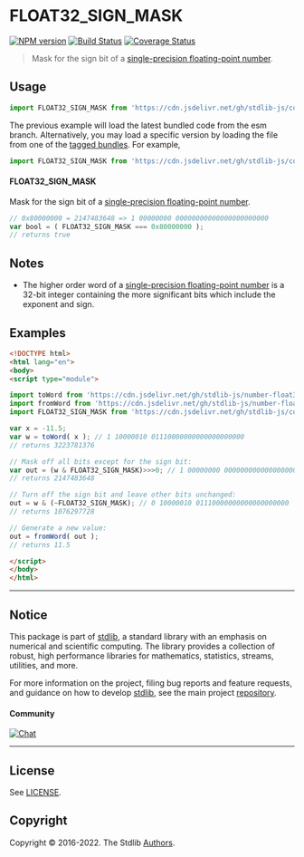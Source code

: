 <!--

@license Apache-2.0

Copyright (c) 2022 The Stdlib Authors.

Licensed under the Apache License, Version 2.0 (the "License");
you may not use this file except in compliance with the License.
You may obtain a copy of the License at

   http://www.apache.org/licenses/LICENSE-2.0

Unless required by applicable law or agreed to in writing, software
distributed under the License is distributed on an "AS IS" BASIS,
WITHOUT WARRANTIES OR CONDITIONS OF ANY KIND, either express or implied.
See the License for the specific language governing permissions and
limitations under the License.

-->

# FLOAT32_SIGN_MASK

[![NPM version][npm-image]][npm-url] [![Build Status][test-image]][test-url] [![Coverage Status][coverage-image]][coverage-url] <!-- [![dependencies][dependencies-image]][dependencies-url] -->

> Mask for the sign bit of a [single-precision floating-point number][ieee754].



<section class="usage">

## Usage

<!-- eslint-disable id-length -->

```javascript
import FLOAT32_SIGN_MASK from 'https://cdn.jsdelivr.net/gh/stdlib-js/constants-float32-sign-mask@esm/index.mjs';
```
The previous example will load the latest bundled code from the esm branch. Alternatively, you may load a specific version by loading the file from one of the [tagged bundles](https://github.com/stdlib-js/constants-float32-sign-mask/tags). For example,

```javascript
import FLOAT32_SIGN_MASK from 'https://cdn.jsdelivr.net/gh/stdlib-js/constants-float32-sign-mask@v0.0.1-esm/index.mjs';
```

#### FLOAT32_SIGN_MASK

Mask for the sign bit of a [single-precision floating-point number][ieee754].

<!-- eslint-disable id-length -->

```javascript
// 0x80000000 = 2147483648 => 1 00000000 00000000000000000000000
var bool = ( FLOAT32_SIGN_MASK === 0x80000000 );
// returns true
```

</section>

<!-- /.usage -->

<section class="notes">

## Notes

-   The higher order word of a [single-precision floating-point number][ieee754] is a 32-bit integer containing the more significant bits which include the exponent and sign.

</section>

<!-- /.notes -->

<section class="examples">

## Examples

<!-- eslint-disable id-length -->

<!-- eslint no-undef: "error" -->

```html
<!DOCTYPE html>
<html lang="en">
<body>
<script type="module">

import toWord from 'https://cdn.jsdelivr.net/gh/stdlib-js/number-float32-base-to-word@esm/index.mjs';
import fromWord from 'https://cdn.jsdelivr.net/gh/stdlib-js/number-float32-base-from-word@esm/index.mjs';
import FLOAT32_SIGN_MASK from 'https://cdn.jsdelivr.net/gh/stdlib-js/constants-float32-sign-mask@esm/index.mjs';

var x = -11.5;
var w = toWord( x ); // 1 10000010 01110000000000000000000
// returns 3223781376

// Mask off all bits except for the sign bit:
var out = (w & FLOAT32_SIGN_MASK)>>>0; // 1 00000000 00000000000000000000000
// returns 2147483648

// Turn off the sign bit and leave other bits unchanged:
out = w & (~FLOAT32_SIGN_MASK); // 0 10000010 01110000000000000000000
// returns 1076297728

// Generate a new value:
out = fromWord( out );
// returns 11.5

</script>
</body>
</html>
```

</section>

<!-- /.examples -->

<!-- C interface documentation. -->



<!-- Section for related `stdlib` packages. Do not manually edit this section, as it is automatically populated. -->

<section class="related">

</section>

<!-- /.related -->

<!-- Section for all links. Make sure to keep an empty line after the `section` element and another before the `/section` close. -->


<section class="main-repo" >

* * *

## Notice

This package is part of [stdlib][stdlib], a standard library with an emphasis on numerical and scientific computing. The library provides a collection of robust, high performance libraries for mathematics, statistics, streams, utilities, and more.

For more information on the project, filing bug reports and feature requests, and guidance on how to develop [stdlib][stdlib], see the main project [repository][stdlib].

#### Community

[![Chat][chat-image]][chat-url]

---

## License

See [LICENSE][stdlib-license].


## Copyright

Copyright &copy; 2016-2022. The Stdlib [Authors][stdlib-authors].

</section>

<!-- /.stdlib -->

<!-- Section for all links. Make sure to keep an empty line after the `section` element and another before the `/section` close. -->

<section class="links">

[npm-image]: http://img.shields.io/npm/v/@stdlib/constants-float32-sign-mask.svg
[npm-url]: https://npmjs.org/package/@stdlib/constants-float32-sign-mask

[test-image]: https://github.com/stdlib-js/constants-float32-sign-mask/actions/workflows/test.yml/badge.svg?branch=v0.0.1
[test-url]: https://github.com/stdlib-js/constants-float32-sign-mask/actions/workflows/test.yml?query=branch:v0.0.1

[coverage-image]: https://img.shields.io/codecov/c/github/stdlib-js/constants-float32-sign-mask/main.svg
[coverage-url]: https://codecov.io/github/stdlib-js/constants-float32-sign-mask?branch=main

<!--

[dependencies-image]: https://img.shields.io/david/stdlib-js/constants-float32-sign-mask.svg
[dependencies-url]: https://david-dm.org/stdlib-js/constants-float32-sign-mask/main

-->

[chat-image]: https://img.shields.io/gitter/room/stdlib-js/stdlib.svg
[chat-url]: https://gitter.im/stdlib-js/stdlib/

[stdlib]: https://github.com/stdlib-js/stdlib

[stdlib-authors]: https://github.com/stdlib-js/stdlib/graphs/contributors

[umd]: https://github.com/umdjs/umd
[es-module]: https://developer.mozilla.org/en-US/docs/Web/JavaScript/Guide/Modules

[deno-url]: https://github.com/stdlib-js/constants-float32-sign-mask/tree/deno
[umd-url]: https://github.com/stdlib-js/constants-float32-sign-mask/tree/umd
[esm-url]: https://github.com/stdlib-js/constants-float32-sign-mask/tree/esm
[branches-url]: https://github.com/stdlib-js/constants-float32-sign-mask/blob/main/branches.md

[stdlib-license]: https://raw.githubusercontent.com/stdlib-js/constants-float32-sign-mask/main/LICENSE

[ieee754]: https://en.wikipedia.org/wiki/IEEE_754-1985

</section>

<!-- /.links -->
